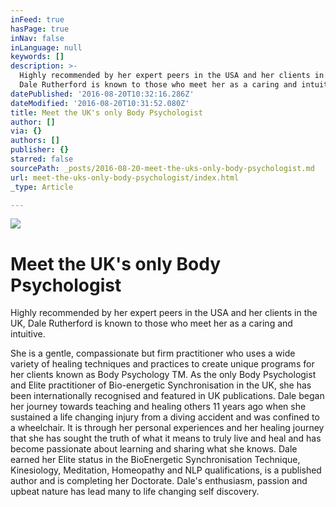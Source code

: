 ```yaml
---
inFeed: true
hasPage: true
inNav: false
inLanguage: null
keywords: []
description: >-
  Highly recommended by her expert peers in the USA and her clients in the UK,
  Dale Rutherford is known to those who meet her as a caring and intuitive. 
datePublished: '2016-08-20T10:32:16.286Z'
dateModified: '2016-08-20T10:31:52.080Z'
title: Meet the UK's only Body Psychologist
author: []
via: {}
authors: []
publisher: {}
starred: false
sourcePath: _posts/2016-08-20-meet-the-uks-only-body-psychologist.md
url: meet-the-uks-only-body-psychologist/index.html
_type: Article

---
```

![](https://the-grid-user-content.s3-us-west-2.amazonaws.com/450564e3-9a63-422d-8dde-45e303a1c913.jpg)

# Meet the UK's only Body Psychologist

Highly recommended by her expert peers in the USA and her clients in the UK, Dale Rutherford is known to those who meet her as a caring and intuitive.

[][0]

She is a gentle, compassionate but firm practitioner who uses a wide variety of healing techniques and practices to create unique programs for her clients known as Body Psychology TM. As the only Body Psychologist and Elite practitioner of Bio-energetic Synchronisation in the UK, she has been internationally recognised and featured in UK publications. Dale began her journey towards teaching and healing others 11 years ago when she sustained a life changing injury from a diving accident and was confined to a wheelchair. It is through her personal experiences and her healing journey that she has sought the truth of what it means to truly live and heal and has become passionate about learning and sharing what she knows. Dale earned her Elite status in the BioEnergetic Synchronisation Technique, Kinesiology, Meditation, Homeopathy and NLP qualifications, is a published author and is completing her Doctorate. Dale's enthusiasm, passion and upbeat nature has lead many to life changing self discovery.

[0]: http://www.beyondphysical.co.uk/#!about-us/cw7i